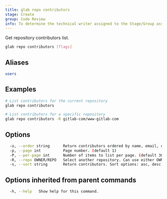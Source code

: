 ```yaml
---
title: glab repo contributors
stage: Create
group: Code Review
info: To determine the technical writer assigned to the Stage/Group associated with this page, see https://about.gitlab.com/handbook/product/ux/technical-writing/#assignments
---
```


<!--
This documentation is auto generated by a script.
Please do not edit this file directly. Run `make gen-docs` instead.
-->

Get repository contributors list.

```bash title="terminal"
glab repo contributors [flags]
```

## Aliases

```bash title="terminal"
users
```

## Examples

```bash title="terminal"
# List contributors for the current repository
glab repo contributors

# List contributors for a specific repository
glab repo contributors -R gitlab-com/www-gitlab-com
```

## Options

```bash title="terminal"
  -o, --order string      Return contributors ordered by name, email, or commits (orders by commit date) fields. (default "commits")
  -p, --page int          Page number. (default 1)
  -P, --per-page int      Number of items to list per page. (default 30)
  -R, --repo OWNER/REPO   Select another repository. Can use either OWNER/REPO or `GROUP/NAMESPACE/REPO` format. Also accepts full URL or Git URL.
  -s, --sort string       Return contributors. Sort options: asc, desc.
```

## Options inherited from parent commands

```bash title="terminal"
  -h, --help   Show help for this command.
```

